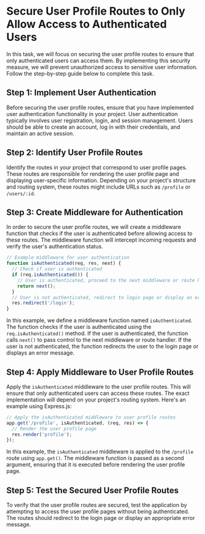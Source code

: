 #  Secure User Profile Routes to Only Allow Access to Authenticated Users

In this task, we will focus on securing the user profile routes to ensure that only authenticated users can access them. By implementing this security measure, we will prevent unauthorized access to sensitive user information. Follow the step-by-step guide below to complete this task.

## Step 1: Implement User Authentication

Before securing the user profile routes, ensure that you have implemented user authentication functionality in your project. User authentication typically involves user registration, login, and session management. Users should be able to create an account, log in with their credentials, and maintain an active session.

## Step 2: Identify User Profile Routes

Identify the routes in your project that correspond to user profile pages. These routes are responsible for rendering the user profile page and displaying user-specific information. Depending on your project's structure and routing system, these routes might include URLs such as `/profile` or `/users/:id`.

## Step 3: Create Middleware for Authentication

In order to secure the user profile routes, we will create a middleware function that checks if the user is authenticated before allowing access to these routes. The middleware function will intercept incoming requests and verify the user's authentication status.

```javascript
// Example middleware for user authentication
function isAuthenticated(req, res, next) {
  // Check if user is authenticated
  if (req.isAuthenticated()) {
    // User is authenticated, proceed to the next middleware or route handler
    return next();
  }
  // User is not authenticated, redirect to login page or display an error
  res.redirect('/login');
}
```

In this example, we define a middleware function named `isAuthenticated`. The function checks if the user is authenticated using the `req.isAuthenticated()` method. If the user is authenticated, the function calls `next()` to pass control to the next middleware or route handler. If the user is not authenticated, the function redirects the user to the login page or displays an error message.

## Step 4: Apply Middleware to User Profile Routes

Apply the `isAuthenticated` middleware to the user profile routes. This will ensure that only authenticated users can access these routes. The exact implementation will depend on your project's routing system. Here's an example using Express.js:

```javascript
// Apply the isAuthenticated middleware to user profile routes
app.get('/profile', isAuthenticated, (req, res) => {
  // Render the user profile page
  res.render('profile');
});
```

In this example, the `isAuthenticated` middleware is applied to the `/profile` route using `app.get()`. The middleware function is passed as a second argument, ensuring that it is executed before rendering the user profile page.

## Step 5: Test the Secured User Profile Routes

To verify that the user profile routes are secured, test the application by attempting to access the user profile pages without being authenticated. The routes should redirect to the login page or display an appropriate error message.


